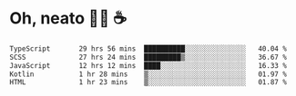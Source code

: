 # Oh, neato 🧑‍💻 ☕

<!--START_SECTION:waka-->

```txt
TypeScript       29 hrs 56 mins  ██████████░░░░░░░░░░░░░░░   40.04 %
SCSS             27 hrs 24 mins  █████████▒░░░░░░░░░░░░░░░   36.67 %
JavaScript       12 hrs 12 mins  ████░░░░░░░░░░░░░░░░░░░░░   16.33 %
Kotlin           1 hr 28 mins    ▒░░░░░░░░░░░░░░░░░░░░░░░░   01.97 %
HTML             1 hr 23 mins    ▒░░░░░░░░░░░░░░░░░░░░░░░░   01.87 %
```

<!--END_SECTION:waka-->
